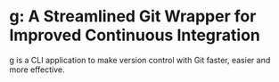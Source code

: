 # g: A Streamlined Git Wrapper for Improved Continuous Integration
g is a CLI application to make version control with Git faster, easier and more effective.

